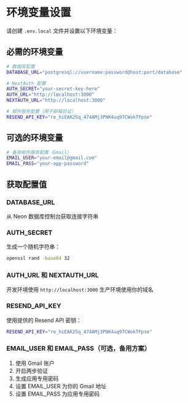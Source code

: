 # 环境变量设置

请创建 `.env.local` 文件并设置以下环境变量：

## 必需的环境变量

```bash
# 数据库配置
DATABASE_URL="postgresql://username:password@host:port/database"

# NextAuth 配置
AUTH_SECRET="your-secret-key-here"
AUTH_URL="http://localhost:3000"
NEXTAUTH_URL="http://localhost:3000"

# 邮件服务配置（用于邮箱验证）
RESEND_API_KEY="re_hiEAK2Sq_474AMj3PNK4uq97CWokTFpse"
```

## 可选的环境变量

```bash
# 备用邮件服务配置（Gmail）
EMAIL_USER="your-email@gmail.com"
EMAIL_PASS="your-app-password"
```

## 获取配置值

### DATABASE_URL
从 Neon 数据库控制台获取连接字符串

### AUTH_SECRET
生成一个随机字符串：
```bash
openssl rand -base64 32
```

### AUTH_URL 和 NEXTAUTH_URL
开发环境使用 `http://localhost:3000`
生产环境使用你的域名

### RESEND_API_KEY
使用提供的 Resend API 密钥：
```bash
RESEND_API_KEY="re_hiEAK2Sq_474AMj3PNK4uq97CWokTFpse"
```

### EMAIL_USER 和 EMAIL_PASS（可选，备用方案）
1. 使用 Gmail 账户
2. 开启两步验证
3. 生成应用专用密码
4. 设置 EMAIL_USER 为你的 Gmail 地址
5. 设置 EMAIL_PASS 为应用专用密码 